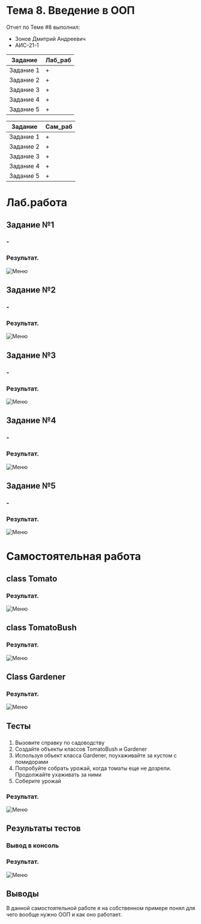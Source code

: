 # Тема 8. Введение в ООП
Отчет по Теме #8 выполнил:
- Зонов Дмитрий Андреевич
- АИС-21-1

| Задание | Лаб_раб | 
| ------ | ------ | 
| Задание 1 | + |
| Задание 2 | + |
| Задание 3 | + |
| Задание 4 | + |
| Задание 5 | + |

| Задание | Сам_раб | 
| ------ | ------ | 
| Задание 1 | + |
| Задание 2 | + |
| Задание 3 | + |
| Задание 4 | + |
| Задание 5 | + |

# Лаб.работа
## Задание №1
### -

### Результат.
![Меню](https://github.com/Dreamcaster70/Software_engineering/blob/Tema_9/pic9/lab/1%20-%20Uh8pITL.png)

## Задание №2
### -

### Результат.
![Меню](https://github.com/Dreamcaster70/Software_engineering/blob/Tema_9/pic9/lab/2%20-%20Uv9Nbsf.png)

## Задание №3
### -

### Результат.
![Меню](https://github.com/Dreamcaster70/Software_engineering/blob/Tema_9/pic9/lab/3%20-%200MnEGqO.png)

## Задание №4
### -

### Результат.
![Меню](https://github.com/Dreamcaster70/Software_engineering/blob/Tema_9/pic9/lab/4%20-%20NLiNXGH.png)

## Задание №5
### -

### Результат.
![Меню](https://github.com/Dreamcaster70/Software_engineering/blob/Tema_9/pic9/lab/5%20-%20IjIsoUl.png)


# Самостоятельная работа
## class Tomato
###  

### Результат.
![Меню](https://github.com/Dreamcaster70/Software_engineering/blob/Tema_9/pic9/sam/2%20-%20de4HCOH.png)


## class TomatoBush
### 

### Результат.
![Меню](https://github.com/Dreamcaster70/Software_engineering/blob/Tema_9/pic9/sam/3%20-%20PiiuWvS.png)


## Class Gardener 
### 
### Результат.
![Меню](https://github.com/Dreamcaster70/Software_engineering/blob/Tema_9/pic9/sam/4%20-%20xSCpSDv.png)

  
## Тесты
### 
1) Вызовите справку по садоводству
2) Создайте объекты классов TomatoBush и Gardener
3) Используя объект класса Gardener, поухаживайте за кустом с
помидорами
4) Попробуйте собрать урожай, когда томаты еще не дозрели.
Продолжайте ухаживать за ними
5) Соберите урожай

### Результат.
![Меню](https://github.com/Dreamcaster70/Software_engineering/blob/Tema_9/pic9/sam/5%20-%20G6SQU2s.png)


## Результаты тестов
### Вывод в консоль
### Результат.
![Меню](https://github.com/Dreamcaster70/Software_engineering/blob/Tema_9/pic9/sam/6%20-%20zT7KiwB.png)

## Выводы
В данной самостоятельной работе я на собственном примере понял для чего вообще нужно ООП и как оно работает.
